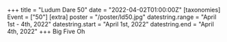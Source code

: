 +++
title = "Ludum Dare 50"
date = "2022-04-02T01:00:00Z"
[taxonomies]
Event = ["50"]
[extra]
poster = "/poster/ld50.jpg"
datestring.range = "April 1st - 4th, 2022"
datestring.start = "April 1st, 2022"
datestring.end = "April 4th, 2022"
+++
Big Five Oh